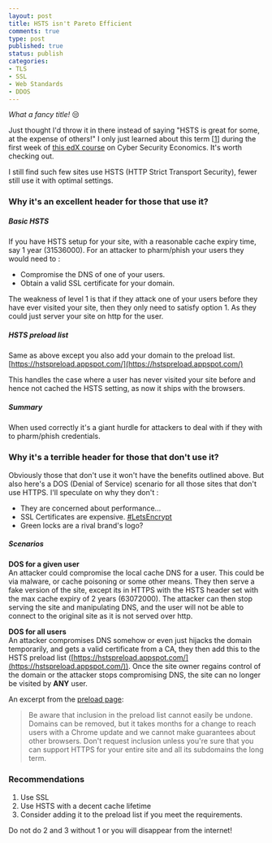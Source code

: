 ```yaml
---
layout: post
title: HSTS isn't Pareto Efficient
comments: true
type: post
published: true
status: publish
categories:
- TLS 
- SSL
- Web Standards
- DDOS
---
```


*What a fancy title!* :unamused:

Just thought I'd throw it in there instead of saying "HSTS is great for some, at the expense of others!" I only just learned about this term [[1](http://www.investopedia.com/terms/p/pareto-efficiency.asp)] during the first week of [this edX course](https://www.edx.org/course/cyber-security-economics-delftx-secon101x) on Cyber Security Economics. It's worth checking out.

I still find such few sites use HSTS (HTTP Strict Transport Security), fewer still use it with optimal settings.

### Why it's an excellent header for those that use it?

##### Basic HSTS

If you have HSTS setup for your site, with a reasonable cache expiry time, say 1 year (31536000). For an attacker to pharm/phish your users they would need to :         
- Compromise the DNS of one of your users.          
- Obtain a valid SSL certificate for your domain.        

The weakness of level 1 is that if they attack one of your users before they have ever visited your site, then they only need to satisfy option 1. As they could just server your site on http for the user.

##### HSTS preload list 

Same as above except you also add your domain to the preload list.
[https://hstspreload.appspot.com/](https://hstspreload.appspot.com/)

This handles the case where a user has never visited your site before and hence not cached the HSTS setting, as now it ships with the browsers.

##### Summary

When used correctly it's a giant hurdle for attackers to deal with if they with to pharm/phish credentials.

### Why it's a terrible header for those that don't use it?

Obviously those that don't use it won't have the benefits outlined above. But also here's a DOS (Denial of Service) scenario for all those sites that don't use HTTPS. I'll speculate on why they don't :    
 - They are concerned about performance...       
 - SSL Certificates are expensive. [#LetsEncrypt](https://letsencrypt.org/)         
 - Green locks are a rival brand's logo?          

##### Scenarios

**DOS for a given user**           
An attacker could compromise the local cache DNS for a user. This could be via malware, or cache poisoning or some other means. They then serve a fake version of the site, except its in HTTPS with the HSTS header set with the max cache expiry of 2 years (63072000). The attacker can then stop serving the site and manipulating DNS, and the user will not be able to connect to the original site as it is not served over http. 

**DOS for all users**         
An attacker compromises DNS somehow or even just hijacks the domain temporarily, and gets a valid certificate from a CA, they then add this to the HSTS preload list ([https://hstspreload.appspot.com/](https://hstspreload.appspot.com/)). Once the site owner regains control of the domain or the attacker stops compromising DNS, the site can no longer be visited by **ANY** user.

An excerpt from the [preload page](https://hstspreload.appspot.com/): 

> Be aware that inclusion in the preload list cannot easily be undone. Domains can be removed, but it takes months for a change to reach users with a Chrome update and we cannot make guarantees about other browsers. Don't request inclusion unless you're sure that you can support HTTPS for your entire site and all its subdomains the long term.

### Recommendations

1. Use SSL 
2. Use HSTS with a decent cache lifetime 
3. Consider adding it to the preload list if you meet the requirements.
 
Do not do 2 and 3 without 1 or you will disappear from the internet!










